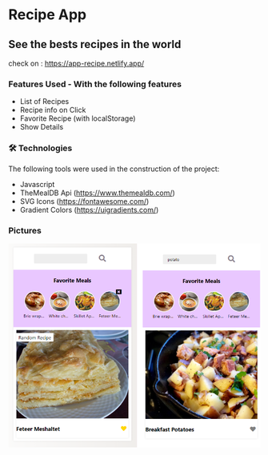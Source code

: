 # Recipe App 
## See the bests recipes in the world

check on : https://app-recipe.netlify.app/

### Features Used - With the following features

   * List of Recipes
   * Recipe info on Click
   * Favorite Recipe (with localStorage)
   * Show Details

### 🛠 Technologies

The following tools were used in the construction of the project:

* Javascript
* TheMealDB Api (https://www.themealdb.com/)
* SVG Icons (https://fontawesome.com/)
* Gradient Colors (https://uigradients.com/)


### Pictures 

  <img alt="RecipeApp" title="#RecipeApp" src="./images/recipe-app.png" />
  <br>

